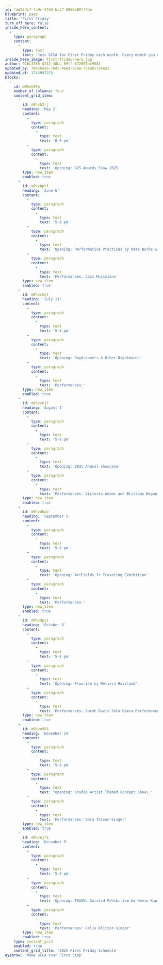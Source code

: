 ```yaml
---
id: fed253c7-fa9c-4450-bc27-6050b88ff4de
blueprint: page
title: 'First Friday'
turn_off_hero: false
inside_hero_content:
  -
    type: paragraph
    content:
      -
        type: text
        text: 'Join GCCA for First Friday each month. Every month you can enjoy new gallery exhibitions, studio artists, performing arts series, demos, and more. It is free to attend and open to all ages. After you’ve visited, hop over to other open galleries and restaurants in the West Village or Downtown Greenville!'
inside_hero_image: first-friday-hero.jpg
author: 916c3785-d212-40bc-89ff-572097ac9582
updated_by: 7942bdeb-76dc-4ae2-a75e-7ceabc73ae23
updated_at: 1744897278
blocks:
  -
    id: m9hvb09p
    number_of_columns: four
    content_grid_item:
      -
        id: m9hvb2rj
        heading: 'May 2'
        content:
          -
            type: paragraph
            content:
              -
                type: text
                text: '6-9 pm'
          -
            type: paragraph
            content:
              -
                type: text
                text: 'Opening: GCS Awards Show 2025'
        type: new_item
        enabled: true
      -
        id: m9hvbpkf
        heading: 'June 6'
        content:
          -
            type: paragraph
            content:
              -
                type: text
                text: '5-8 pm'
          -
            type: paragraph
            content:
              -
                type: text
                text: 'Opening: Performative Practices by Kate Burke & Jessica Swank'
          -
            type: paragraph
            content:
              -
                type: text
                text: 'Performances: Jazz Musicians'
        type: new_item
        enabled: true
      -
        id: m9hvc5qt
        heading: 'July 11'
        content:
          -
            type: paragraph
            content:
              -
                type: text
                text: '5-8 pm'
          -
            type: paragraph
            content:
              -
                type: text
                text: 'Opening: Daydreamers & Other Nightmares'
          -
            type: paragraph
            content:
              -
                type: text
                text: 'Performances:'
        type: new_item
        enabled: true
      -
        id: m9hvckj7
        heading: 'August 1'
        content:
          -
            type: paragraph
            content:
              -
                type: text
                text: '5-8 pm'
          -
            type: paragraph
            content:
              -
                type: text
                text: 'Opening: 2025 Annual Showcase'
          -
            type: paragraph
            content:
              -
                type: text
                text: 'Performances: Victoria Adams and Brittany Hogan Alomar Voice Studios'
        type: new_item
        enabled: true
      -
        id: m9hvd6pb
        heading: 'September 5'
        content:
          -
            type: paragraph
            content:
              -
                type: text
                text: '5-8 pm'
          -
            type: paragraph
            content:
              -
                type: text
                text: 'Opening: ArtFields Jr Traveling Exhibition'
          -
            type: paragraph
            content:
              -
                type: text
                text: 'Performances:'
        type: new_item
        enabled: true
      -
        id: m9hvdpqi
        heading: 'October 3'
        content:
          -
            type: paragraph
            content:
              -
                type: text
                text: '5-8 pm'
          -
            type: paragraph
            content:
              -
                type: text
                text: 'Opening: Flourish by Melissa Haviland'
          -
            type: paragraph
            content:
              -
                type: text
                text: 'Performances: Sarah Davis Solo Opera Performance'
        type: new_item
        enabled: true
      -
        id: m9hve903
        heading: 'November 14'
        content:
          -
            type: paragraph
            content:
              -
                type: text
                text: '5-8 pm'
          -
            type: paragraph
            content:
              -
                type: text
                text: "Opening: Studio Artist Themed Concept Show\_"
          -
            type: paragraph
            content:
              -
                type: text
                text: 'Performances: Sara Tolson-Singer'
        type: new_item
        enabled: true
      -
        id: m9hvejr5
        heading: 'December 5'
        content:
          -
            type: paragraph
            content:
              -
                type: text
                text: '5-8 pm'
          -
            type: paragraph
            content:
              -
                type: text
                text: 'Opening: TSAGVL Curated Exhibition by Kevin Kao'
          -
            type: paragraph
            content:
              -
                type: text
                text: 'Performances: Celia Blitzer-Singer'
        type: new_item
        enabled: true
    type: content_grid
    enabled: true
    content_grid_title: '2025 First Friday Schedule'
eyebrow: 'Make GCCA Your First Stop'
---
```

